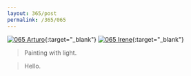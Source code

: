 ```yaml
---
layout: 365/post
permalink: /365/065
---
```


[![065 Arturo](https://c1.staticflickr.com/1/639/21131242686_87216ca794_c.jpg)](https://www.flickr.com/photos/131440297@N08/21131242686/){:target="_blank"}
[![065 Irene](https://c1.staticflickr.com/1/759/20908819605_e5010fffb6_c.jpg)](https://www.flickr.com/photos/25124902@N04/20908819605/){:target="_blank"}


> Painting with light.

> Hello.
